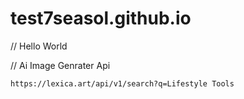 # test7seasol.github.io

// Hello World

// Ai Image Genrater Api

    https://lexica.art/api/v1/search?q=Lifestyle Tools
